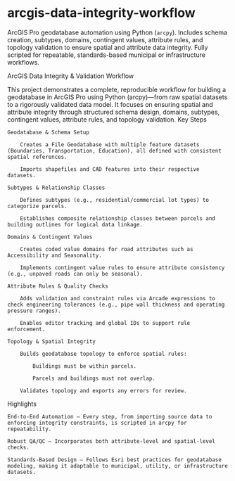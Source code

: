 # arcgis-data-integrity-workflow
ArcGIS Pro geodatabase automation using Python (`arcpy`). Includes schema creation, subtypes, domains, contingent values, attribute rules, and topology validation to ensure spatial and attribute data integrity. Fully scripted for repeatable, standards-based municipal or infrastructure workflows.



ArcGIS Data Integrity & Validation Workflow

This project demonstrates a complete, reproducible workflow for building a geodatabase in ArcGIS Pro using Python (arcpy)—from raw spatial datasets to a rigorously validated data model. It focuses on ensuring spatial and attribute integrity through structured schema design, domains, subtypes, contingent values, attribute rules, and topology validation.
Key Steps

    Geodatabase & Schema Setup

        Creates a File Geodatabase with multiple feature datasets (Boundaries, Transportation, Education), all defined with consistent spatial references.

        Imports shapefiles and CAD features into their respective datasets.

    Subtypes & Relationship Classes

        Defines subtypes (e.g., residential/commercial lot types) to categorize parcels.

        Establishes composite relationship classes between parcels and building outlines for logical data linkage.

    Domains & Contingent Values

        Creates coded value domains for road attributes such as Accessibility and Seasonality.

        Implements contingent value rules to ensure attribute consistency (e.g., unpaved roads can only be seasonal).

    Attribute Rules & Quality Checks

        Adds validation and constraint rules via Arcade expressions to check engineering tolerances (e.g., pipe wall thickness and operating pressure ranges).

        Enables editor tracking and global IDs to support rule enforcement.

    Topology & Spatial Integrity

        Builds geodatabase topology to enforce spatial rules:

            Buildings must be within parcels.

            Parcels and buildings must not overlap.

        Validates topology and exports any errors for review.

Highlights

    End-to-End Automation – Every step, from importing source data to enforcing integrity constraints, is scripted in arcpy for repeatability.

    Robust QA/QC – Incorporates both attribute-level and spatial-level checks.

    Standards-Based Design – Follows Esri best practices for geodatabase modeling, making it adaptable to municipal, utility, or infrastructure datasets.
